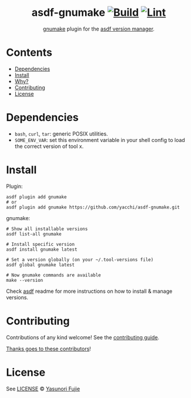 <div align="center">

# asdf-gnumake [![Build](https://github.com/yacchi/asdf-gnumake/actions/workflows/build.yml/badge.svg)](https://github.com/yacchi/asdf-gnumake/actions/workflows/build.yml) [![Lint](https://github.com/yacchi/asdf-gnumake/actions/workflows/lint.yml/badge.svg)](https://github.com/yacchi/asdf-gnumake/actions/workflows/lint.yml)


[gnumake](https://www.gnu.org/software/make/manual/) plugin for the [asdf version manager](https://asdf-vm.com).

</div>

# Contents

- [Dependencies](#dependencies)
- [Install](#install)
- [Why?](#why)
- [Contributing](#contributing)
- [License](#license)

# Dependencies

- `bash`, `curl`, `tar`: generic POSIX utilities.
- `SOME_ENV_VAR`: set this environment variable in your shell config to load the correct version of tool x.

# Install

Plugin:

```shell
asdf plugin add gnumake
# or
asdf plugin add gnumake https://github.com/yacchi/asdf-gnumake.git
```

gnumake:

```shell
# Show all installable versions
asdf list-all gnumake

# Install specific version
asdf install gnumake latest

# Set a version globally (on your ~/.tool-versions file)
asdf global gnumake latest

# Now gnumake commands are available
make --version
```

Check [asdf](https://github.com/asdf-vm/asdf) readme for more instructions on how to
install & manage versions.

# Contributing

Contributions of any kind welcome! See the [contributing guide](contributing.md).

[Thanks goes to these contributors](https://github.com/yacchi/asdf-gnumake/graphs/contributors)!

# License

See [LICENSE](LICENSE) © [Yasunori Fujie](https://github.com/yacchi/)

